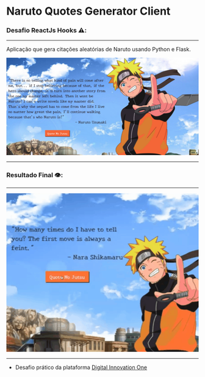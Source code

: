 # Naruto Quotes Generator Client

### Desafio ReactJs Hooks ⚠️:
***
Aplicação que gera citações aleatórias de Naruto usando Python e Flask.

![Foto Resultado](https://github.com/Davi-Perdigao/Desafios_DIO/blob/main/Spread%20FullStack%20Developer/ReactJS/Introdu%C3%A7%C3%A3o%20aos%20React%20Hooks/images/screenshot.png)
***

### Resultado Final 👁️:
***
![GIF Resultado](https://github.com/Davi-Perdigao/Desafios_DIO/blob/main/Spread%20FullStack%20Developer/ReactJS/Introdu%C3%A7%C3%A3o%20aos%20React%20Hooks/images/Naruto.gif)
***

- Desafio prático da plataforma [Digital Innovation One](https://web.digitalinnovation.one/home "Digital Innovation One")
